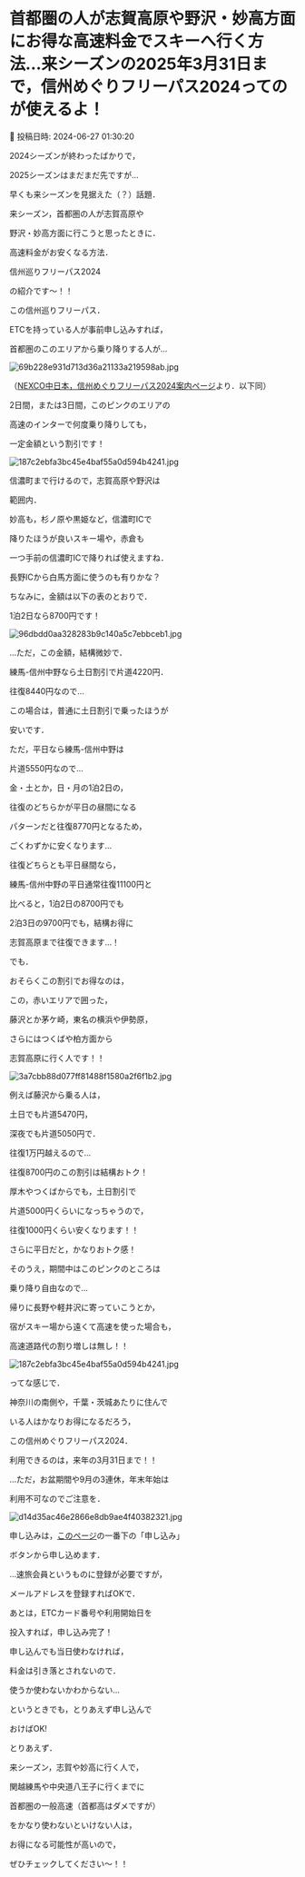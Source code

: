# 首都圏の人が志賀高原や野沢・妙高方面にお得な高速料金でスキーへ行く方法…来シーズンの2025年3月31日まで，信州めぐりフリーパス2024ってのが使えるよ！

📅 投稿日時: 2024-06-27 01:30:20

2024シーズンが終わったばかりで，


2025シーズンはまだまだ先ですが…


早くも来シーズンを見据えた（？）話題．





来シーズン，首都圏の人が志賀高原や


野沢・妙高方面に行こうと思ったときに．


高速料金がお安くなる方法．


信州巡りフリーパス2024


の紹介です～！！





この信州巡りフリーパス．


ETCを持っている人が事前申し込みすれば，


首都圏のこのエリアから乗り降りする人が…




![69b228e931d713d36a21133a219598ab.jpg](images/69b228e931d713d36a21133a219598ab.jpg)




（[NEXCO中日本，信州めぐりフリーパス2024案内ページ](https://hayatabi.c-nexco.co.jp/drive/detail.html?id=154)より．以下同）





2日間，または3日間，このピンクのエリアの


高速のインターで何度乗り降りしても，


一定金額という割引です！




![187c2ebfa3bc45e4baf55a0d594b4241.jpg](images/187c2ebfa3bc45e4baf55a0d594b4241.jpg)







信濃町まで行けるので，志賀高原や野沢は


範囲内．


妙高も，杉ノ原や黒姫など，信濃町ICで


降りたほうが良いスキー場や，赤倉も


一つ手前の信濃町ICで降りれば使えますね．


長野ICから白馬方面に使うのも有りかな？





ちなみに，金額は以下の表のとおりで．


1泊2日なら8700円です！







![96dbdd0aa328283b9c140a5c7ebbceb1.jpg](images/96dbdd0aa328283b9c140a5c7ebbceb1.jpg)







…ただ，この金額，結構微妙で．


練馬-信州中野なら土日割引で片道4220円．


往復8440円なので…


この場合は，普通に土日割引で乗ったほうが


安いです．





ただ，平日なら練馬-信州中野は


片道5550円なので…


金・土とか，日・月の1泊2日の，


往復のどちらかが平日の昼間になる


パターンだと往復8770円となるため，


ごくわずかに安くなります…





往復どちらとも平日昼間なら，


練馬-信州中野の平日通常往復11100円と


比べると，1泊2日の8700円でも


2泊3日の9700円でも，結構お得に


志賀高原まで往復できます…！





でも．


おそらくこの割引でお得なのは，


この，赤いエリアで囲った，


藤沢とか茅ケ崎，東名の横浜や伊勢原，


さらにはつくばや柏方面から


志賀高原に行く人です！！







![3a7cbb88d077ff81488f1580a2f6f1b2.jpg](images/3a7cbb88d077ff81488f1580a2f6f1b2.jpg)







例えば藤沢から乗る人は，


土日でも片道5470円，


深夜でも片道5050円で．


往復1万円越えるので…


往復8700円のこの割引は結構おトク！





厚木やつくばからでも，土日割引で


片道5000円くらいになっちゃうので，


往復1000円くらい安くなります！！





さらに平日だと，かなりおトク感！





そのうえ，期間中はこのピンクのところは


乗り降り自由なので…


帰りに長野や軽井沢に寄っていこうとか，


宿がスキー場から遠くて高速を使った場合も，


高速道路代の割り増しは無し！！







![187c2ebfa3bc45e4baf55a0d594b4241.jpg](images/187c2ebfa3bc45e4baf55a0d594b4241.jpg)







ってな感じで．


神奈川の南側や，千葉・茨城あたりに住んで


いる人はかなりお得になるだろう，


この信州めぐりフリーパス2024．


利用できるのは，来年の3月31日まで！！





…ただ，お盆期間や9月の3連休，年末年始は


利用不可なのでご注意を．







![d14d35ac46e2866e8db9ae4f40382321.jpg](images/d14d35ac46e2866e8db9ae4f40382321.jpg)







申し込みは，[このページ](https://hayatabi.c-nexco.co.jp/drive/detail.html?id=154)の一番下の「申し込み」


ボタンから申し込めます．


…速旅会員というものに登録が必要ですが，


メールアドレスを登録すればOKで．





あとは，ETCカード番号や利用開始日を


投入すれば，申し込み完了！





申し込んでも当日使わなければ，


料金は引き落とされないので．


使うか使わないかわからない…


というときでも，とりあえず申し込んで


おけばOK!





とりあえず．


来シーズン，志賀や妙高に行く人で，


関越練馬や中央道八王子に行くまでに


首都圏の一般高速（首都高はダメですが）


をかなり使わないといけない人は，


お得になる可能性が高いので，


ぜひチェックしてください～！！
